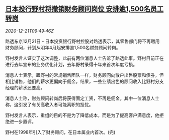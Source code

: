 <!--1608546194000-->
[日本投行野村将撤销财务顾问岗位 安排逾1,500名员工转岗](https://cn.reuters.com/article/nomura-financial-consultant-job-1221-idCNKBS28V10E)
------

<div><i>2020-12-21T09:49:46Z</i></div><p>路透东京12月21日 - 日本投资银行野村控股对路透表示，其零售部门将不再聘用财务顾问，计划从明年4月起安排逾1,500名财务顾问转岗。</p><p>野村发言人证实了这次调整，此前有两位消息人士告诉了路透此事。野村目前正在进行去年宣布的业务优化计划，去年野村录得十年来首次年度亏损。</p><p>消息人士表示，跟野村的常规销售团队一样，财务顾问向散户出售股票和债券，但相比销售，他们的薪水更偏向于佣金。结果，一些业绩出色的顾问收入比野村分支经理的薪水还要高。</p><p>消息人士称，财务顾问转岗后将获得固定工资，不再是佣金。其中一位消息人士称，这引发了有关高收入者可能离职的担忧。</p><p>野村发言人表示，重组的目的不是为了降低成本，而是为了提高客户满意度，他拒绝进一步置评。</p><p>野村在1998年引入了财务顾问，在日本属业内首次。(完)</p>
